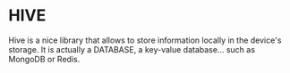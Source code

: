 # HIVE

Hive is a nice library that allows to store information locally in the device's storage.
It is actually a DATABASE, a key-value database... such as MongoDB or Redis.